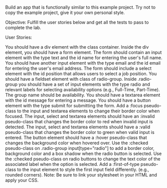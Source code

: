 Build an app that is functionally similar to this example project. Try not to copy the example project, give it your own personal style.

Objective: Fulfill the user stories below and get all the tests to pass to complete the lab.

User Stories:

You should have a div element with the class container.
Inside the div element, you should have a form element.
The form should contain an input element with the type text and the id name for entering the user's full name.
You should have another input element with the type email and the id email for entering the user's email address.
The form should include a select element with the id position that allows users to select a job position.
You should have a fieldset element with class of radio-group.
Inside .radio-group you should have a set of input elements with the type radio and relevant labels for selecting availability options (e.g., Full-Time, Part-Time). The group name should be availability.
You should have a textarea element with the id message for entering a message.
You should have a button element with the type submit for submitting the form.
Add a :focus pseudo-class to the input and textarea elements to change their border color when focused.
The input, select and textarea elements should have an :invalid pseudo-class that changes the border color to red when invalid input is detected.
The input, select and textarea elements should have a :valid pseudo-class that changes the border color to green when valid input is entered.
The button element should have a :hover pseudo-class that changes the background color when hovered over.
Use the :checked pseudo-class on .radio-group input[type="radio"] to add a border color, background color and a box shadow when the radio button is selected.
Use the :checked pseudo-class on radio buttons to change the text color of the associated label when the option is selected.
Add a :first-of-type pseudo-class to the input element to style the first input field differently. (e.g., rounded corners).
Note: Be sure to link your stylesheet in your HTML and apply your CSS.

